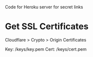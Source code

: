Code for Heroku server for secret links


# Get SSL Certificates
Cloudflare > Crypto > Origin Certificates

Key: /keys/key.pem
Cert: /keys/cert.pem